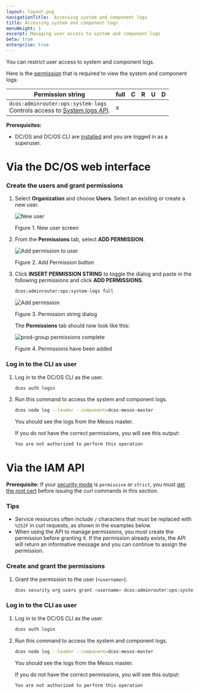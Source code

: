 ```yaml
---
layout: layout.pug
navigationTitle:  Accessing system and component logs
title: Accessing system and component logs
menuWeight: 1
excerpt: Managing user access to system and component logs
beta: true
enterprise: true
---
```


You can restrict user access to system and component logs.

Here is the [permission](/dcos/1.11/security/ent/perms-reference/) that is required to view the system and component logs:

|     Permission string     | full | C | R | U | D |
|----------------------------|------|---|---|---|---|
| `dcos:adminrouter:ops:system-logs` <br>Controls access to [System logs API](/dcos/1.11/api/master-routes/#system).                                                                                                                                                                      | x    |   |   |   |   |

**Prerequisites:**

- DC/OS and DC/OS CLI are [installed](/dcos/1.11/installing/) and you are logged in as a superuser.

# Via the DC/OS web interface

### Create the users and grant permissions

1.  Select **Organization** and choose **Users**. Select an existing or create a new user.

    ![New user](/dcos/1.11/img/new-user-generic.png)

    Figure 1. New user screen

1.  From the **Permissions** tab, select **ADD PERMISSION**.

    ![Add permission to user](/dcos/1.11/img/permission-user.png)

    Figure 2. Add Permission button

1.  Click **INSERT PERMISSION STRING** to toggle the dialog and paste in the following permissions and click **ADD PERMISSIONS**.

    ```bash
    dcos:adminrouter:ops:system-logs full
    ```

    ![Add permission](/dcos/1.11/img/comp-log-perms.png)

    Figure 3. Permission string dialog

    The **Permissions** tab should now look like this:

    ![prod-group permissions complete](/dcos/1.11/img/comp-log-perms-done.png)

    Figure 4. Permissions have been added

### <a name="verify-perms"></a>Log in to the CLI as user

1. Log in to the DC/OS CLI as the user.

   ```bash
   dcos auth login
   ```

1. Run this command to access the system and component logs.

   ```bash
   dcos node log --leader --component=dcos-mesos-master
   ```

   You should see the logs from the Mesos master.

   If you do not have the correct permissions, you will see this output:

   ```bash
   You are not authorized to perform this operation
   ```

# Via the IAM API

**Prerequisite:**
If your [security mode](/dcos/1.11/security/ent/#security-modes) is `permissive` or `strict`, you must [get the root cert](/dcos/1.11/security/ent/tls-ssl/get-cert/) before issuing the curl commands in this section.

### Tips

- Service resources often include `/` characters that must be replaced with `%252F` in curl requests, as shown in the examples below.
- When using the API to manage permissions, you must create the permission before granting it. If the permission already exists, the API will return an informative message and you can continue to assign the permission.

### <a name="grant-perm"></a>Create and grant the permissions

1. Grant the permission to the user (`<username>`).

   ```bash
   dcos security org users grant <username> dcos:adminrouter:ops:system-logs full --description "Grants access to system and component logs."
   ```

### <a name="verify-perms"></a>Log in to the CLI as user

1. Log in to the DC/OS CLI as the user.

   ```bash
   dcos auth login
   ```

1. Run this command to access the system and component logs.

   ```bash
   dcos node log --leader --component=dcos-mesos-master
   ```

   You should see the logs from the Mesos master.

   If you do not have the correct permissions, you will see this output:

   ```bash
   You are not authorized to perform this operation
   ```
